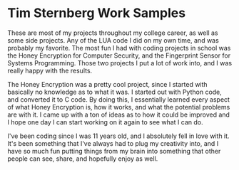 # Tim Sternberg Work Samples

These are most of my projects throughout my college career, as well as some side projects. Any of the LUA code I did on my own time, and was probably my favorite. The most fun I had with coding projects in school was the Honey Encryption for Computer Security, and the Fingerprint Sensor for Systems Programming. Those two projects I put a lot of work into, and I was really happy with the results.

The Honey Encryption was a pretty cool project, since I started with basically no knowledge as to what it was. I started out with Python code, and converted it to C code. By doing this, I essentially learned every aspect of what Honey Encryption is, how it works, and what the potential problems are with it. I came up with a ton of ideas as to how it could be improved and I hope one day I can start working on it again to see what I can do.

I've been coding since I was 11 years old, and I absolutely fell in love with it. It's been something that I've always had to plug my creativity into, and I have so much fun putting things from my brain into something that other people can see, share, and hopefully enjoy as well.
